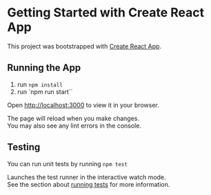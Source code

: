 # Getting Started with Create React App

This project was bootstrapped with [Create React App](https://github.com/facebook/create-react-app).

## Running the App

1. run `npm install`
2. run `npm run start``

Open [http://localhost:3000](http://localhost:3000) to view it in your browser.

The page will reload when you make changes.\
You may also see any lint errors in the console.

## Testing

You can run unit tests by running `npm test`

Launches the test runner in the interactive watch mode.\
See the section about [running tests](https://facebook.github.io/create-react-app/docs/running-tests) for more information.


